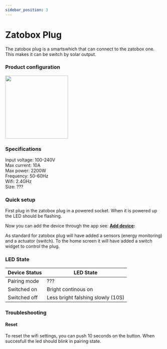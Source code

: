 ```yaml
---
sidebar_position: 3
---
```


# Zatobox Plug

The zatobox plug is a smartswhich that can connect to the zatobox one. This makes it can be switch by solar output.

<!--- nextpage -->
### Product configuration

<img src="/img/plug-1.jpg" alt="" width="200"/>

<!--- nextpage -->
### Specifications

Input voltage: 100-240V <br />
Max current: 10A <br />
Max power: 2200W <br />
Frequency: 50-60Hz <br />
Wifi: 2.4GHz <br />
Size: ???  <br />


<!--- nextpage -->
### Quick setup

First plug in  the zatobox plug in a powered socket. When it is powered up the LED should be flashing.

Now you can add the device through the app see: **[Add device](/docs/app-info/adddevice):** 

As standard for zatobox plug will have added a sensors (energy monitoring) and a actuator (switch). To the home screen it will have added a switch widget to control the plug. 


<!--- nextpage -->
### LED State

| Device Status |  LED State |
| -------- | ------- |
| Pairing mode | ??? |
| Switched on | Bright continous on |
| Switched off | Less bright falshing slowly (10S) |



<!--- nextpage -->
### Troubleshooting

#### Reset
To reset the wifi settings, you can push 10 seconds on the button. When succesfull the led should blink in pairing state.


